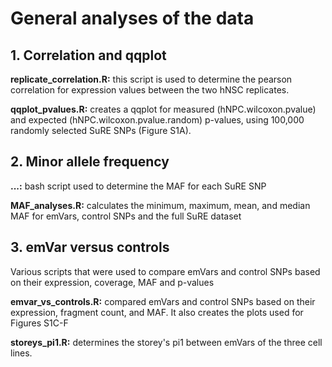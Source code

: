 # General analyses of the data

## 1. Correlation and qqplot
**replicate_correlation.R:** this script is used to determine the pearson correlation for expression values between the two hNSC replicates.

**qqplot_pvalues.R:** creates a qqplot for measured (hNPC.wilcoxon.pvalue) and expected (hNPC.wilcoxon.pvalue.random) p-values, using 100,000 randomly selected SuRE SNPs (Figure S1A).

## 2. Minor allele frequency
**...:** bash script used to determine the MAF for each SuRE SNP

**MAF_analyses.R:** calculates the minimum, maximum, mean, and median MAF for emVars, control SNPs and the full SuRE dataset

## 3. emVar versus controls 
Various scripts that were used to compare emVars and control SNPs based on their expression, coverage, MAF and p-values

**emvar_vs_controls.R:** compared emVars and control SNPs based on their expression, fragment count, and MAF. It also creates the plots used for Figures S1C-F

**storeys_pi1.R:** determines the storey's pi1 between emVars of the three cell lines.
